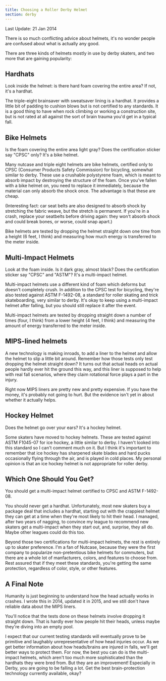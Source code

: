 ```yaml
---
title: Choosing a Roller Derby Helmet
section: derby
---
```


Last Update: 21 Jan 2014

There is so much conflicting advice about helmets, it's no wonder people are confused about what is actually any good.

There are three kinds of helmets mostly in use by derby skaters, and two more that are gaining popularity:

Hardhats
--------

Look inside the helmet: is there hard foam covering the entire area? If not, it's a hardhat.

The triple-eight brainsaver with sweatsaver lining is a hardhat. It provides a little bit of padding to cushion blows but is not certified to any standards. It is a good thing to have when rock climbing or working a construction site, but is not rated at all against the sort of brain trauma you'd get in a typical fall.

Bike Helmets
----------

Is the foam covering the entire area light gray? Does the certification sticker say "CPSC" only? It's a bike helmet.

Many nutcase and triple eight helmets are bike helmets, certified only to CPSC (Consumer Products Safety Commission) for bicycling, somewhat similar to derby. These use a crushable polystyrene foam, which is meant to absorb impact by destroying the structure of the foam. Once you've fallen with a bike helmet on, you need to replace it immediately, because the material can only absorb the shock once. The advantage is that these are cheap.

(Interesting fact: car seat belts are also designed to absorb shock by stretching the fabric weave, but the stretch is permanent. If you're in a crash, replace your seatbelts before driving again: they won't absorb shock and could break bones, or worse, could snap apart.)

Bike helmets are tested by dropping the helmet straight down one time from a height (6 feet, I think) and measuring how much energy is transferred to the meter inside.


Multi-Impact Helmets
------------------
Look at the foam inside. Is it dark gray, almost black? Does the certification sticker say "CPSC" and "ASTM"? It's a multi-impact helmet.

Multi-impact helmets use a different kind of foam which deforms but doesn't completely crush. In addition to the CPSC test for bicycling, they're also tested against ASTM F-1492-08, a standard for roller skating and trick skateboarding, very similar to derby. It's okay to keep using a multi-impact helmet after falling, but you should still replace it after the event.

Multi-impact helmets are tested by dropping straight down a number of times (four, I think) from a lower height (4 feet, I think) and measuring the amount of energy transferred to the meter inside.


MIPS-lined helmets
---------------

A new technology is making inroads, to add a liner to the helmet and allow the helmet to slip a little bit around. Remember how those tests only test dropping the helmet straight down? It turns out that actual heads on actual people hardly ever hit the ground this way, and this liner is supposed to help with real fall scenarios, where they claim rotational force plays a part in the injury.

Right now MIPS liners are pretty new and pretty expensive. If you have the money, it's probably not going to hurt. But the evidence isn't yet in about whether it actually helps.


Hockey Helmet
-------------
Does the helmet go over your ears? It's a hockey helmet.

Some skaters have moved to hockey helmets. These are tested against ASTM F1045-07 for ice hockey, a little similar to derby. I haven't looked into this standard so I can't comment much on it. But I think it's important to remember that ice hockey has sharpened skate blades and hard pucks occasionally flying through the air, and is played in cold places. My personal opinion is that an ice hockey helmet is not appropriate for roller derby.


Which One Should You Get?
---------------------
You should get a multi-impact helmet certified to CPSC and ASTM F-1492-08.

You should never get a hardhat. Unfortunately, most new skaters buy a package deal that includes a hardhat, starting out with the crappiest helmet they can get at a time when they're most likely to hit their head. I managed, after two years of nagging, to convince my league to recommend new skaters get a multi-impact when they start out, and, surprise, they all do. Maybe other leagues could do this too.

Beyond those two certifications for multi-impact helmets, the rest is entirely up to skater preference. I'm a fan of Nutcase, because they were the first company to popularize non-pretentious bike helmets for commuters, but there are a whole lot of manfacturers, colors, and features to choose from. Rest assured that if they meet these standards, you're getting the same protection, regardless of color, style, or other features.


A Final Note
------------

Humanity is just beginning to understand how the head actually works in
crashes. I wrote this in 2014, updated it in 2015, and we still don't have
reliable data about the MIPS liners.

You'll notice that the tests done on these helmets involve dropping it
straight down. That is hardly ever how people hit their heads, unless
maybe they're diving into an empty pool.

I expect that our current testing standards will eventually prove to be
primitive and laughably unrepresentative of how head injuries occur.
As we get better information about how heads/brains are injured in falls,
we'll get better ways to protect them. For now, the best you can do is
the multi-impact helmets, which aren't too much more sophisticated than
the hardhats they were bred from. But they are an improvement!
Especially in Derby, you are going to be falling a lot. Get the best
brain-protection technology currently available, okay?
